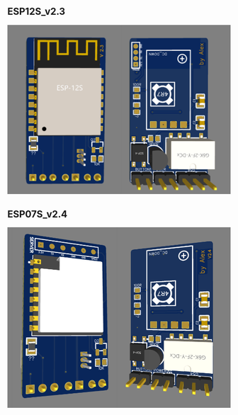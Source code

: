 
## ESP12S_v2.3

<img src="ESP12S_v2.3.png" width="950" alt="图片描述文字"/>

## ESP07S_v2.4

<img src="ESP07S_v2.4.png" width="950" alt="图片描述文字"/>
